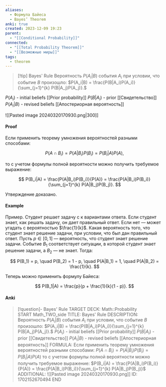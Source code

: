 ```yaml
---
aliases:
  - Формула Байеса
  - Bayes’ Theorem
anki: true
created: 2023-12-09 19:23
parent:
  - "[[Conditional Probability]]"
connected:
  - "[[Total Probability Theorem]]"
  - "[[Возможные миры]]"
tags:
  - theorem
---
```


> [!tip] Bayes' Rule
Вероятность $P(A_i|B)$ события $A_i$ при условии, что событие $B$ произошло:
$P(A_i|B) = \frac{P(B|A_i)P(A_i)}{\sum_{j=1}^{k} P(B|A_j)P(A_j)}.$

$P(A_i)$ - initial beliefs [[Prior probability]]
$P(B|A_i)$ - prior [[Свидетельство]]
$P(A_i|B)$ - revised beliefs [[Апостериорная вероятность]]

![[Pasted image 20240320170930.png|300]]


#### Proof
Если применить теорему умножения вероятностей разными способами:

$$ P(A \cap B_i) = P(A|B_i)P(B_i) = P(B_i|A)P(A), $$

то с учетом формулы полной вероятности можно получить требуемое выражение:

$$ P(B_i|A) = \frac{P(A|B_i)P(B_i)}{P(A)} = \frac{P(A|B_i)P(B_i)}{\sum_{j=1}^{k} P(A|B_j)P(B_j)}. $$

Утверждение доказано.

#### Example
Пример. Студент решает задачу с к вариантами ответа. Если студент знает, как решать задачу, он дает правильный ответ. Если нет — может угадать с вероятностью $\frac{1}{k}$. Какая вероятность того, что студент знает решение задачи, при условии, что был дан правильный ответ. Пусть $p \in [0,1]$ — вероятность, что студент знает решение задачи. Событие $B_1$ соответствует ситуации, в которой студент знает решение задачи, а $B_2$ — не знает. Тогда:

$$ P(B_1) = p, \quad P(B_2) = 1 - p, \quad P(A|B_1) = 1, \quad P(A|B_2) = \frac{1}{k}. $$

Теперь можно применить формулу Байеса:

$$ P(B_1|A) = \frac{p}{p + \frac{1}{k}(1 - p)}. $$

#### Anki
> [!question]- Bayes' Rule
TARGET DECK: Math::Probability  
START
Math_TWO_side
TITLE: Bayes' Rule
DESCRIPTION: Вероятность $P(A_i|B)$ события $A_i$ при условии, что событие $B$ произошло:
$P(A_i|B) = \frac{P(B|A_i)P(A_i)}{\sum_{j=1}^{k} P(B|A_j)P(A_j)}.$
$P(A_i)$ - initial beliefs [[Prior probability]]
$P(B|A_i)$ - prior [[Свидетельство]]
$P(A_i|B)$ - revised beliefs [[Апостериорная вероятность]]
FORMULA: Если применить теорему умножения вероятностей разными способами:
$P(A \cap B_i) = P(A|B_i)P(B_i) = P(B_i|A)P(A)$
то с учетом формулы полной вероятности можно получить требуемое выражение:
$P(B_i|A) = \frac{P(A|B_i)P(B_i)}{P(A)} = \frac{P(A|B_i)P(B_i)}{\sum_{j=1}^{k} P(A|B_j)P(B_j)}$
ADDITIONAL: ![[Pasted image 20240320170930.png]]
ID: 1702152670494
END







